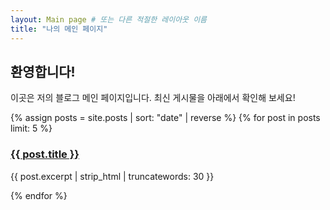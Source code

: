 ```yaml
---
layout: Main page # 또는 다른 적절한 레이아웃 이름
title: "나의 메인 페이지"
---
```


## 환영합니다!

이곳은 저의 블로그 메인 페이지입니다.
최신 게시물을 아래에서 확인해 보세요!

{% assign posts = site.posts | sort: "date" | reverse %}
{% for post in posts limit: 5 %}
  <h3><a href="{{ post.url }}">{{ post.title }}</a></h3>
  <p>{{ post.excerpt | strip_html | truncatewords: 30 }}</p>
{% endfor %}